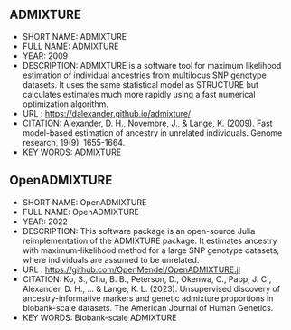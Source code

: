 
## ADMIXTURE
- SHORT NAME: ADMIXTURE
- FULL NAME: ADMIXTURE
- YEAR: 2009
- DESCRIPTION: ADMIXTURE is a software tool for maximum likelihood estimation of individual ancestries from multilocus SNP genotype datasets. It uses the same statistical model as STRUCTURE but calculates estimates much more rapidly using a fast numerical optimization algorithm.
- URL : https://dalexander.github.io/admixture/
- CITATION: Alexander, D. H., Novembre, J., & Lange, K. (2009). Fast model-based estimation of ancestry in unrelated individuals. Genome research, 19(9), 1655-1664.
- KEY WORDS: ADMIXTURE

## OpenADMIXTURE
- SHORT NAME: OpenADMIXTURE
- FULL NAME: OpenADMIXTURE
- YEAR: 2022
- DESCRIPTION: This software package is an open-source Julia reimplementation of the ADMIXTURE package. It estimates ancestry with maximum-likelihood method for a large SNP genotype datasets, where individuals are assumed to be unrelated. 
- URL : https://github.com/OpenMendel/OpenADMIXTURE.jl
- CITATION: Ko, S., Chu, B. B., Peterson, D., Okenwa, C., Papp, J. C., Alexander, D. H., ... & Lange, K. L. (2023). Unsupervised discovery of ancestry-informative markers and genetic admixture proportions in biobank-scale datasets. The American Journal of Human Genetics.
- KEY WORDS: Biobank-scale ADMIXTURE

